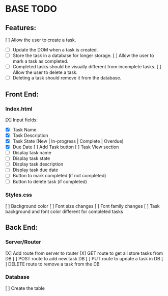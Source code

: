 # BASE TODO

## Features:

[ ] Allow the user to create a task.
- [ ] Update the DOM when a task is created.
- [ ] Store the task in a database for longer storage.
[ ] Allow the user to mark a task as completed.
- [ ] Completed tasks should be visually different from incomplete tasks.
[ ] Allow the user to delete a task.
- [ ] Deleting a task should remove it from the database.

## Front End:

### Index.html

[X] Input fields:
- [X] Task Name
- [X] Task Description
- [X] Task State (New | In-progress | Complete | Overdue)
- [X] Due Date
[ ] Add Task button
[ ] Task View section
- [ ] Display task name
- [ ] Display task state
- [ ] Display task description
- [ ] Display task due date
- [ ] Button to mark completed (if not completed)
- [ ] Button to delete task (if completed)

### Styles.css

[ ] Background color
[ ] Font size changes
[ ] Font family changes
[ ] Task background and font color different for completed tasks

## Back End:

### Server/Router

[X] Add route from server to router
[X] GET route to get all store tasks from DB
[ ] POST route to add new task DB
[ ] PUT route to update a task in DB
[ ] DELETE route to remove a task from the DB

### Database

[ ] Create the table
